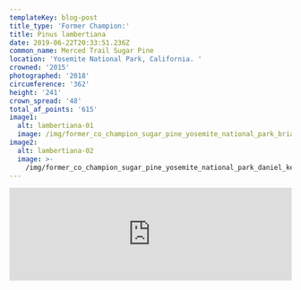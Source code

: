 ```yaml
---
templateKey: blog-post
title_type: 'Former Champion:'
title: Pinus lambertiana
date: 2019-06-22T20:33:51.236Z
common_name: Merced Trail Sugar Pine
location: 'Yosemite National Park, California. '
crowned: '2015'
photographed: '2018'
circumference: '362'
height: '241'
crown_spread: '48'
total_af_points: '615'
image1:
  alt: lambertiana-01
  image: /img/former_co_champion_sugar_pine_yosemite_national_park_brian_kelley.jpg
image2:
  alt: lambertiana-02
  image: >-
    /img/former_co_champion_sugar_pine_yosemite_national_park_daniel_kelley_brian_kelley.jpg
---
```

<iframe width="100%" height="166" scrolling="no" frameborder="no" allow="autoplay" src="https://w.soundcloud.com/player/?url=https%3A//api.soundcloud.com/tracks/633349905&color=%23ff5500&auto_play=false&hide_related=false&show_comments=true&show_user=true&show_reposts=false&show_teaser=true"></iframe>
